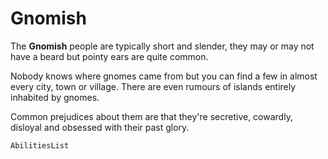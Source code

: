 # Gnomish

The **Gnomish** people are typically short and slender, they may or may not have a beard but pointy ears are quite common.

Nobody knows where gnomes came from but you can find a few in almost every city, town or village. There are even rumours of islands entirely inhabited by gnomes.

Common prejudices about them are that they're secretive, cowardly, disloyal and obsessed with their past glory.

`AbilitiesList`
